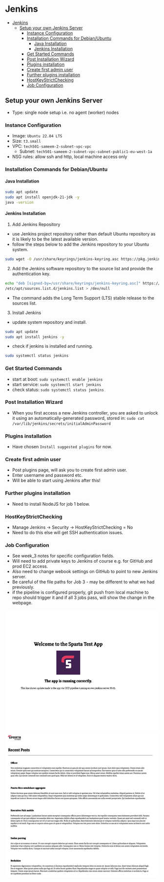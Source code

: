 # Jenkins

- [Jenkins](#jenkins)
  - [Setup your own Jenkins Server](#setup-your-own-jenkins-server)
    - [Instance Configuration](#instance-configuration)
    - [Installation Commands for Debian/Ubuntu](#installation-commands-for-debianubuntu)
      - [Java Installation](#java-installation)
      - [Jenkins Installation](#jenkins-installation)
    - [Get Started Commands](#get-started-commands)
    - [Post Installation Wizard](#post-installation-wizard)
    - [Plugins installation](#plugins-installation)
    - [Create first admin user](#create-first-admin-user)
    - [Further plugins installation](#further-plugins-installation)
    - [HostKeyStrictChecking](#hostkeystrictchecking)
    - [Job Configuration](#job-configuration)

## Setup your own Jenkins Server

- Type: single node setup i.e. no agent (worker) nodes

### Instance Configuration

- Image: `Ubuntu 22.04 LTS`
- Size: `t3.small`
- VPC: `tech501-sameem-2-subnet-vpc-vpc`
  - Subnet: `tech501-sameem-2-subnet-vpc-subnet-public1-eu-west-1a`
- NSG rules: allow ssh and http, local machine access only

### Installation Commands for Debian/Ubuntu

#### Java Installation

```bash
sudo apt update
sudo apt install openjdk-21-jdk -y
java -version
```

#### Jenkins Installation

1. Add Jenkins Repository

- use Jenkins project repository rather than default Ubuntu repository as it is likely to be the latest available version.
- follow the steps below to add the Jenkins repository to your Ubuntu system.

```bash
sudo wget -O /usr/share/keyrings/jenkins-keyring.asc https://pkg.jenkins.io/debian-stable/jenkins.io-2023.key
```

2. Add the Jenkins software repository to the source list and provide the authentication key.

```bash
echo "deb [signed-by=/usr/share/keyrings/jenkins-keyring.asc]" https://pkg.jenkins.io/debian-stable binary/ | sudo tee \
/etc/apt/sources.list.d/jenkins.list > /dev/null
```

- The command adds the Long Term Support (LTS) stable release to the sources list.

3. Install Jenkins

- update system repository and install.

```bash
sudo apt update
sudo apt install jenkins -y
```

- check if jenkins is installed and running.

```bash
sudo systemctl status jenkins
```

### Get Started Commands

- start at boot: `sudo systemctl enable jenkins`
- start service: `sudo systemctl start jenkins`
- check status: `sudo systemctl status jenkins`

### Post Installation Wizard

- When you first access a new Jenkins controller, you are asked to unlock it using an automatically-generated password, stored in: `sudo cat /var/lib/jenkins/secrets/initialAdminPassword`

### Plugins installation

- Have chosen `Install suggested plugins` for now.

### Create first admin user

- Post plugins page, will ask you to create first admin user.
- Enter username and password etc.
- Will be able to start using Jenkins after this!

### Further plugins installation

- Need to install NodeJS for job 1 below.

### HostKeyStrictChecking

- Manage Jenkins -> Security -> HostKeyStrictChecking = No
- Need to do this else will get SSH authentication issues.

### Job Configuration

- See week_3 notes for specific configuration fields.
- Will need to add private keys to Jenkins of course e.g. for GitHub and prod EC2 access.
- Also need to change webook settings on GitHub to point to new Jenkins server.
- Be careful of the file paths for Job 3 - may be different to what we had previously.
- if the pipeline is configured properly, git push from local machine to repo should trigger it and if all 3 jobs pass, will show the change in the webpage.

![homepage](../images/homepage_post_pipeline.png)
![posts](../images/posts_post_pipeline.png)
